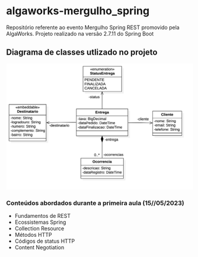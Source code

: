 # algaworks-mergulho_spring
Repositório referente ao evento Mergulho Spring REST promovido pela AlgaWorks.
Projeto realizado na versão 2.7.11 do Spring Boot

## Diagrama de classes utlizado no projeto
![diagrama de classes](assets/image/diagrama-de-classes.png)

### Conteúdos abordados durante a primeira aula (15//05/2023)

- Fundamentos de REST
- Ecossistemas Spring 
- Collection Resource
- Métodos HTTP
- Códigos de status HTTP
- Content Negotiation
